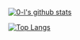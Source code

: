 [![0-l's github stats](https://github-readme-stats.vercel.app/api?username=0-l&show_icons=true)](https://0-l.github.io/homepage/)

[![Top Langs](https://github-readme-stats.vercel.app/api/top-langs/?username=0-l)](https://0-l.github.io/homepage/)

